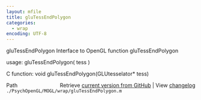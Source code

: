```yaml
---
layout: mfile
title: gluTessEndPolygon
categories:
  - wrap
encoding: UTF-8
---
```


gluTessEndPolygon  Interface to OpenGL function gluTessEndPolygon

usage:  gluTessEndPolygon\( tess \)

C function:  void gluTessEndPolygon\(GLUtesselator\* tess\)


<div class="code_header" style="text-align:right;">
  <span style="float:left;">Path&nbsp;&nbsp;</span> <span class="counter">Retrieve <a href=
  "https://raw.github.com/Psychtoolbox-3/Psychtoolbox-3/beta/./PsychOpenGL/MOGL/wrap/gluTessEndPolygon.m">current version from GitHub</a> | View <a href=
  "https://github.com/Psychtoolbox-3/Psychtoolbox-3/commits/beta/./PsychOpenGL/MOGL/wrap/gluTessEndPolygon.m">changelog</a></span>
</div>
<div class="code">
  <code>./PsychOpenGL/MOGL/wrap/gluTessEndPolygon.m</code>
</div>

